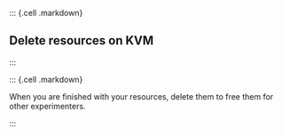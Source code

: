
::: {.cell .markdown}

## Delete resources on KVM

:::

::: {.cell .markdown}

When you are finished with your resources, delete them to free them for other experimenters.

:::
